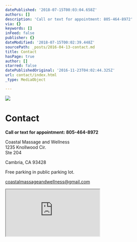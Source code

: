 ```yaml
---
datePublished: '2018-07-15T00:03:04.658Z'
authors: []
description: 'Call or text for appointment: 805-464-8972'
via: {}
keywords: []
inFeed: false
publisher: {}
dateModified: '2018-07-15T00:02:39.448Z'
sourcePath: _posts/2016-04-13-contact.md
title: Contact
hasPage: true
author: []
starred: false
datePublishedOriginal: '2016-11-23T04:02:44.325Z'
url: contact/index.html
_type: MediaObject

---
```

![](https://the-grid-user-content.s3-us-west-2.amazonaws.com/3094ff2f-2999-4657-8a69-9d3df6eb38af.jpg)

# **Contact**

**Call or text for appointment: 805-464-8972**

Coastal Massage and Wellness  
1235 Knollwood Cir.  
Ste 204

Cambria, CA 93428

Free parking in public parking lot.

coastalmassageandwellness@gmail.com

<iframe src="https://the-grid.github.io/ed-location/?latitude=35.56372151335433&amp;longitude=-121.09225273132323&amp;zoom=16&amp;address=Knollwood%20Cir%2C%20Cambria%2C%20California%2093428%2C%20United%20States" style=""></iframe>